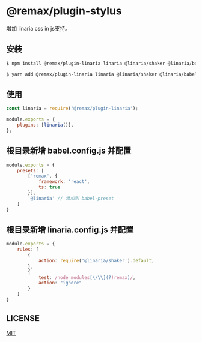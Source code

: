 # @remax/plugin-stylus

增加 linaria css in js支持。

## 安装

```bash
$ npm install @remax/plugin-linaria linaria @linaria/shaker @linaria/babel-preset --save
```

```bash
$ yarn add @remax/plugin-linaria linaria @linaria/shaker @linaria/babel-preset
```

## 使用

```js
const linaria = require('@remax/plugin-linaria');

module.exports = {
    plugins: [linaria()],
};
```

## 根目录新增 babel.config.js 并配置

```js
module.exports = {
    presets: [
        ['remax', {
            framework: 'react',
            ts: true
        }],
        '@linaria' // 添加到 babel-preset
    ]
}
```

## 根目录新增 linaria.config.js 并配置
```js
module.exports = {
    rules: [
        {
            action: require('@linaria/shaker').default,
        },
        {
            test: /node_modules[\/\\](?!remax)/,
            action: "ignore"
        }
    ]
}
```

## LICENSE

[MIT](LICENSE)
